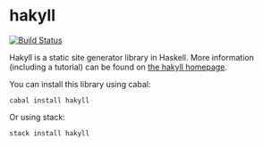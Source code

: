 # hakyll

[![Build Status](https://img.shields.io/circleci/project/github/jaspervdj/hakyll.svg)](https://circleci.com/gh/jaspervdj/hakyll)

Hakyll is a static site generator library in Haskell. More information
(including a tutorial) can be found on
[the hakyll homepage](http://jaspervdj.be/hakyll).

You can install this library using cabal:

    cabal install hakyll

Or using stack:

    stack install hakyll
